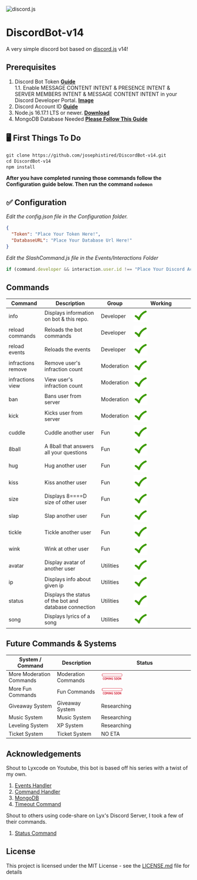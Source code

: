 ![discord.js](https://discordjs.guide/meta-image.png)

# DiscordBot-v14

A very simple discord bot based on [discord.js](https://discord.js.org/#/) v14!

## Prerequisites

1. Discord Bot Token **[Guide](https://discordjs.guide/preparations/setting-up-a-bot-application.html#creating-your-bot)**  
   1.1. Enable MESSAGE CONTENT INTENT & PRESENCE INTENT & SERVER MEMBERS INTENT & MESSAGE CONTENT INTENT in your Discord Developer Portal. **[Image](https://ibb.co/sgLLypg)**
2. Discord Account ID **[Guide](https://www.businessinsider.com/guides/tech/discord-id)**
3. Node.js 16.17.1 LTS or newer. **[Download](https://nodejs.org/en/)**
4. MongoDB Database Needed **[Please Follow This Guide](https://youtu.be/BEkyfqlbVRw)**

## 🖥️ First Things To Do

```
git clone https://github.com/josephistired/DiscordBot-v14.git
cd DiscordBot-v14
npm install
```

**After you have completed running those commands follow the Configuration guide below. Then run the command `nodemon`**

## ✅ Configuration

_Edit the config.json file in the Configuration folder._

```json
{
  "Token": "Place Your Token Here!",
  "DatabaseURL": "Place Your Database Url Here!"
}
```

_Edit the SlashCommand.js file in the Events/Interactions Folder_

```js
if (command.developer && interaction.user.id !== "Place Your Discord Account ID Here.")
```

## Commands

| Command            | Description                                            | Group      | Working                                                      |
| ------------------ | ------------------------------------------------------ | ---------- | ------------------------------------------------------------ |
| info               | Displays information on bot & this repo.               | Developer  | <img src="./Assets/checkmark.gif" width="25%" height="25%"/> |
| reload commands    | Reloads the bot commands                               | Developer  | <img src="./Assets/checkmark.gif" width="25%" height="25%"/> |
| reload events      | Reloads the events                                     | Developer  | <img src="./Assets/checkmark.gif" width="25%" height="25%"/> |
| infractions remove | Remove user's infraction count                         | Moderation | <img src="./Assets/checkmark.gif" width="25%" height="25%"/> |
| infractions view   | View user's infraction count                           | Moderation | <img src="./Assets/checkmark.gif" width="25%" height="25%"/> |
| ban                | Bans user from server                                  | Moderation | <img src="./Assets/checkmark.gif" width="25%" height="25%"/> |
| kick               | Kicks user from server                                 | Moderation | <img src="./Assets/checkmark.gif" width="25%" height="25%"/> |
| cuddle             | Cuddle another user                                    | Fun        | <img src="./Assets/checkmark.gif" width="25%" height="25%"/> |
| 8ball              | A 8ball that answers all your questions                | Fun        | <img src="./Assets/checkmark.gif" width="25%" height="25%"/> |
| hug                | Hug another user                                       | Fun        | <img src="./Assets/checkmark.gif" width="25%" height="25%"/> |
| kiss               | Kiss another user                                      | Fun        | <img src="./Assets/checkmark.gif" width="25%" height="25%"/> |
| size               | Displays 8====D size of other user                     | Fun        | <img src="./Assets/checkmark.gif" width="25%" height="25%"/> |
| slap               | Slap another user                                      | Fun        | <img src="./Assets/checkmark.gif" width="25%" height="25%"/> |
| tickle             | Tickle another user                                    | Fun        | <img src="./Assets/checkmark.gif" width="25%" height="25%"/> |
| wink               | Wink at other user                                     | Fun        | <img src="./Assets/checkmark.gif" width="25%" height="25%"/> |
| avatar             | Display avatar of another user                         | Utilities  | <img src="./Assets/checkmark.gif" width="25%" height="25%"/> |
| ip                 | Displays info about given ip                           | Utilities  | <img src="./Assets/checkmark.gif" width="25%" height="25%"/> |
| status             | Displays the status of the bot and database connection | Utilities  | <img src="./Assets/checkmark.gif" width="25%" height="25%"/> |
| song               | Displays lyrics of a song                              | Utilities  | <img src="./Assets/checkmark.gif" width="25%" height="25%"/> |

## Future Commands & Systems

| System / Command         | Description         | Status                                                        |
| ------------------------ | ------------------- | ------------------------------------------------------------- |
| More Moderation Commands | Moderation Commands | <img src="./Assets/comingsoon.gif" width="25%" height="25%"/> |
| More Fun Commands        | Fun Commands        | <img src="./Assets/comingsoon.gif" width="25%" height="25%"/> |
| Giveaway System          | Giveaway System     | Researching                                                   |
| Music System             | Music System        | Researching                                                   |
| Leveling System          | XP System           | Researching                                                   |
| Ticket System            | Ticket System       | NO ETA                                                        |

## Acknowledgements

Shout to Lyxcode on Youtube, this bot is based off his series with a twist of my own.

1. [Events Handler](https://www.youtube.com/watch?v=Mug61R0cxRw)
2. [Command Handler](https://www.youtube.com/watch?v=1eKV2_WsWR0)
3. [MongoDB](https://www.youtube.com/watch?v=BEkyfqlbVRw&t=3s)
4. [Timeout Command](https://www.youtube.com/watch?v=J8jp6ri1lYo)

Shout to others using code-share on Lyx's Discord Server, I took a few of their commands.

1. [Status Command](https://github.com/KevinFoged)

## License

This project is licensed under the MIT License - see the [LICENSE.md](LICENSE) file for details
